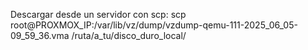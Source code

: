 Descargar desde un servidor con scp:
scp root@PROXMOX_IP:/var/lib/vz/dump/vzdump-qemu-111-2025_06_05-09_59_36.vma /ruta/a_tu/disco_duro_local/